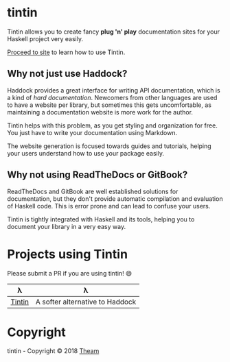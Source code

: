 # tintin

Tintin allows you to create fancy **plug 'n' play** documentation sites for your Haskell project very easily.

[Proceed to site](https://theam.github.io/tintin) to learn how to use Tintin.

## Why not just use Haddock?

Haddock provides a great interface for writing API documentation, which is a kind of *hard documentation*.
Newcomers from other languages are used to have a website per library, but sometimes this gets uncomfortable,
as maintaining a documentation website is more work for the author.

Tintin helps with this problem, as you get styling and organization for free. You just have to write your
documentation using Markdown.

The website generation is focused towards guides and tutorials, helping your users understand how to use your
package easily.

## Why not using ReadTheDocs or GitBook?

ReadTheDocs and GitBook are well established solutions for documentation, but they don't provide automatic
compilation and evaluation of Haskell code. This is error prone and can lead to confuse your users.

Tintin is tightly integrated with Haskell and its tools, helping you to document your library in a very easy
way.

# Projects using Tintin

Please submit a PR if you are using tintin! :smile:

|λ|λ|
|-|-|
|[Tintin](https://theam.github.io/tintin)| A softer alternative to Haddock |

# Copyright

tintin - Copyright © 2018 [Theam](http://theam.io)

